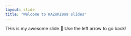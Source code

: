 ```yaml
---
layout: slide
title: "Welcome to KAZUKI999 slides"
---
```

THis is my awesome slide :tada:
Use the left arrow to go back!

